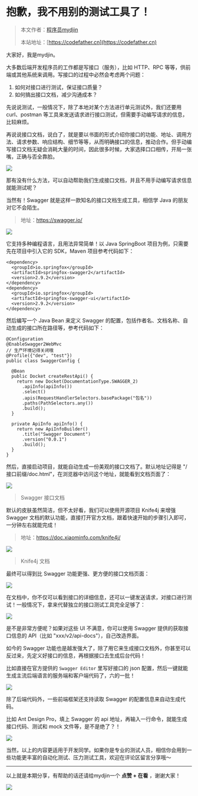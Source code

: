 # 抱歉，我不用别的测试工具了！

> 本文作者：[程序员mydjin](https://yuyuanweb.feishu.cn/wiki/Abldw5WkjidySxkKxU2cQdAtnah)
>
> 本站地址：[https://codefather.cn](https://codefather.cn)

大家好，我是mydjin。

大多数后端开发程序员的工作都是写接口（服务），比如 HTTP、RPC 等等，供前端或其他系统来调用。写接口的过程中必然会考虑两个问题：

1. 如何对接口进行测试，保证接口质量？
2. 如何搞出接口文档，减少沟通成本？

先说说测试，一般情况下，除了本地对某个方法进行单元测试外，我们还要用 curl、postman 等工具来发送请求进行接口测试，但需要手动编写请求的信息，比较麻烦。

再说说接口文档，说白了，就是要以书面的形式介绍你接口的功能、地址、调用方法、请求参数、响应结构、细节等等，从而明确接口的信息，推动合作。但手动编写接口文档无疑会消耗大量的时间，因此很多时候，大家选择口口相传，开局一张嘴，正确与否全靠脸。

![](https://pic.yupi.icu/5563/202311090914141.png)

那有没有什么方法，可以自动帮助我们生成接口文档，并且不用手动编写请求信息就能测试呢？

当然有！Swagger 就是这样一款知名的接口文档生成工具，相信学 Java 的朋友对它不会陌生。

> 地址：https://swagger.io/

![](https://pic.yupi.icu/5563/202311090914179.png)

它支持多种编程语言，且用法异常简单！以 Java SpringBoot 项目为例，只需要先在项目中引入它的 SDK，Maven 项目参考代码如下：

```
<dependency>
  <groupId>io.springfox</groupId>
  <artifactId>springfox-swagger2</artifactId>
  <version>2.9.2</version>
</dependency>
<dependency>
  <groupId>io.springfox</groupId>
  <artifactId>springfox-swagger-ui</artifactId>
  <version>2.9.2</version>
</dependency>
```

然后编写一个 Java Bean 来定义 Swagger 的配置，包括作者名、文档名称、自动生成的接口所在路径等，参考代码如下：

```
@Configuration
@EnableSwagger2WebMvc
// 生产环境记得关闭哦
@Profile({"dev", "test"})
public class SwaggerConfig {

  @Bean
  public Docket createRestApi() {
    return new Docket(DocumentationType.SWAGGER_2)
      .apiInfo(apiInfo())
      .select()
      .apis(RequestHandlerSelectors.basePackage("包名"))
      .paths(PathSelectors.any())
      .build();
  }

  private ApiInfo apiInfo() {
    return new ApiInfoBuilder()
      .title("Swagger Document")
      .version("0.0.1")
      .build();
  }
}
```

然后，直接启动项目，就能自动生成一份美观的接口文档了。默认地址记得是 "/接口前缀/doc.html"，在浏览器中访问这个地址，就能看到文档页面了：

![](https://pic.yupi.icu/5563/202311090914118.png)

> Swagger 接口文档

默认的皮肤虽然简洁，但不太好看，我们可以使用开源项目 Knife4j 来增强 Swagger 文档的默认功能，直接打开官方文档，跟着快速开始的步骤引入即可，一分钟左右就能完成！

> 地址：https://doc.xiaominfo.com/knife4j/

![](https://pic.yupi.icu/5563/202311090914160.png)

> Knife4j 文档

最终可以得到比 Swagger 功能更强、更方便的接口文档页面：

![](https://pic.yupi.icu/5563/202311090914224.png)

在文档中，你不仅可以看到接口的详细信息，还可以一键发送请求，对接口进行测试！一般情况下，拿来代替独立的接口测试工具完全足够了：

![](https://pic.yupi.icu/5563/202311090914210.png)

是不是非常方便呢？如果对这些 UI 不满意，你可以使用 Swagger 提供的获取接口信息的 API（比如 "xxx/v2/api-docs"），自己改造界面。

如今的 Swagger 功能也是越发强大了，除了用它来生成接口文档外，你甚至可以反过来，先定义好接口的信息，再根据接口去生成后台代码！

比如直接在官方提供的 `Swagger Editor` 里写好接口的 json 配置，然后一键就能生成主流后端语言的服务端和客户端代码了，六的一批！

![](https://pic.yupi.icu/5563/202311090914233.png)

除了后端代码外，一些前端框架还支持读取 Swagger 的配置信息来自动生成代码。

比如 Ant Design Pro，填上 Swagger 的 api 地址，再输入一行命令，就能生成接口代码、测试和 mock 文件等，是不是绝了？！

![](https://pic.yupi.icu/5563/202311090914207.png)

当然，以上的内容更适用于开发同学。如果你是专业的测试人员，相信你会用到一些功能更丰富的自动化测试、压力测试工具，欢迎在评论区留言分享哦～



------


以上就是本期分享，有帮助的话还请给mydjin一个 **点赞 + 在看** ，谢谢大家！

![](https://pic.yupi.icu/5563/202311090914287.png)
